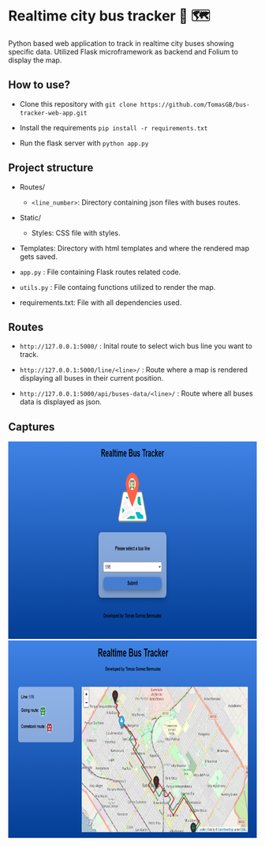 # Realtime city bus tracker 🚌 🗺

Python based web application to track in realtime city buses showing specific data.
Utilized Flask microframework as backend and Folium to display the map.

## How to use?

+ Clone this repository with `git clone https://github.com/TomasGB/bus-tracker-web-app.git`

+ Install the requirements `pip install -r requirements.txt`

+ Run the flask server with `python app.py`


## Project structure

* Routes/
    * `<line_number>`: Directory containing json files with buses routes.

* Static/
    * Styles: CSS file with styles.

* Templates: Directory with html templates and where the rendered map gets saved.

* `app.py` : File containing Flask routes related code.

* `utils.py` : File containg functions utilized to render the map.

* requirements.txt: File with all dependencies used.

## Routes

* `http://127.0.0.1:5000/` : Inital route to select wich bus line you want to track.

* `http://127.0.0.1:5000/line/<line>/` : Route where a map is rendered displaying all buses in their current position.

* `http://127.0.0.1:5000/api/buses-data/<line>/` : Route where all buses data is displayed as json.

## Captures

<img src="static/images/bus-tracker2.png" width="800" height="400"/>

<img src="static/images/bus-tracker1.png" width="800" height="400"/>